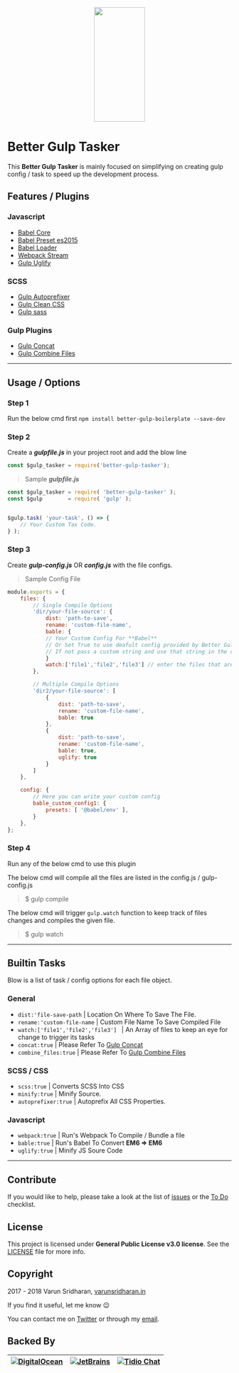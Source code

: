 <p align="center">
  <a href="http://gulpjs.com">
    <img height="257" width="114" src="https://raw.githubusercontent.com/gulpjs/artwork/master/gulp-2x.png">
  </a>
</p>


# Better Gulp Tasker
This **Better Gulp Tasker** is mainly focused on simplifying on creating gulp config / task 
to speed up the development process.

## Features / Plugins
### Javascript 
* [Babel Core](https://www.npmjs.com/package/babel-core)
* [Babel Preset es2015](https://www.npmjs.com/package/babel-preset-es2015)
* [Babel Loader](https://www.npmjs.com/package/babel-loader)
* [Webpack Stream](https://www.npmjs.com/package/webpack-stream)
* [Gulp Uglify](https://www.npmjs.com/package/gulp-uglify)

### SCSS
* [Gulp Autoprefixer](https://www.npmjs.com/package/gulp-autoprefixer)
* [Gulp Clean CSS](https://www.npmjs.com/package/gulp-clean-css)
* [Gulp sass](https://www.npmjs.com/package/gulp-sass)

### Gulp Plugins
* [Gulp Concat](https://www.npmjs.com/package/gulp-concat)
* [Gulp Combine Files](https://www.npmjs.com/package/gulp-combine-files)

---

## Usage / Options 
### Step 1
Run the below cmd first
`npm install better-gulp-boilerplate --save-dev`

### Step 2
Create a ***gulpfile.js*** in your project root
and add the blow line

```js
const $gulp_tasker = require('better-gulp-tasker');
```
> Sample ***gulpfile.js***
```javascript
const $gulp_tasker = require( 'better-gulp-tasker' );
const $gulp        = require( 'gulp' );


$gulp.task( 'your-task', () => {
	// Your Custom Tax Code.
} );
```


### Step 3 
Create ***gulp-config.js*** OR ***config.js***
with the file configs.

> Sample Config File
```javascript
module.exports = {
	files: {
		// Single Compile Options
		'dir/your-file-source': {
			dist: 'path-to-save',
			rename: 'custom-file-name',
			bable: {
			// Your Custom Config For **Babel** 
			// Or Set True to use deafult config provided by Better Gulp Tasker Plugin.
			// If not pass a custom string and use that string in the config array to build your own common config.
			}
			watch:['file1','file2','file3'] // enter the files that are needed to be watched to trigger the above actions.
		},

		// Multiple Compile Options
		'dir2/your-file-source': [
			{
				dist: 'path-to-save',
				rename: 'custom-file-name',
				bable: true
			},
			{
				dist: 'path-to-save',
				rename: 'custom-file-name',
				bable: true,
				uglify: true
			}
		]
	},

	config: {
		// Here you can write your custom config
		bable_custom_config1: {
			presets: [ '@babel/env' ],
		}
	},
};
```

### Step 4
Run any of the below cmd to use this plugin

The below cmd will compile all the files are listed in the config.js / gulp-config.js
> $ gulp compile

The below cmd will trigger `gulp.watch` function to keep track of files changes and compiles the given file.
> $ gulp watch

---

## Builtin Tasks
Blow is a list of task / config options for each file object.

### General
* `dist:'file-save-path` | Location On Where To Save The File.
* `rename:'custom-file-name` | Custom File Name To Save Compiled File
* `watch:['file1','file2','file3'] ` | An Array of files to keep an eye for change to trigger its tasks
* `concat:true` | Please Refer To [Gulp Concat](http://npmjs.com/package/gulp-concat)
* `combine_files:true` | Please Refer To [Gulp Combine Files](https://www.npmjs.com/package/gulp-combine-files)

### SCSS / CSS
* `scss:true` | Converts SCSS Into CSS
* `minify:true` | Minify Source.
* `autoprefixer:true` | Autoprefix All CSS Properties.

### Javascript
* `webpack:true` | Run's Webpack To Compile / Bundle a file
* `bable:true` | Run's Babel To Convert **EM6 => EM6**
* `uglify:true` | Minify JS Soure Code

---
## Contribute
If you would like to help, please take a look at the list of
[issues](https://github.com/varunsridharan/better-gulp-tasker/issues) or the [To Do](#-todo) checklist.

## License
This project is licensed under **General Public License v3.0 license**. See the [LICENSE](LICENSE) file for more info.

## Copyright
2017 - 2018 Varun Sridharan, [varunsridharan.in](https://varunsridharan.in/)

If you find it useful, let me know :wink:

You can contact me on [Twitter](https://twitter.com/varunsridharan2) or through my [email](mailto:varunsridharan23@gmail.com).

## Backed By
| [![DigitalOcean](https://vsp.ams3.cdn.digitaloceanspaces.com/cdn/DO_Logo_Horizontal_Blue-small.png)](https://s.svarun.in/Ef)           | [![JetBrains](https://vsp.ams3.cdn.digitaloceanspaces.com/cdn/phpstorm-small.png?v3)](https://www.jetbrains.com) |  [![Tidio Chat](https://vsp.ams3.cdn.digitaloceanspaces.com/cdn/tidiochat-small.png)](https://tidiochat.com) |
| --- | --- | --- |
